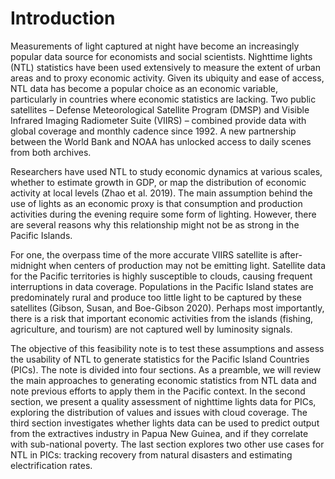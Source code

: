 # Introduction

Measurements of light captured at night have become an increasingly popular data source for economists and social scientists. Nighttime lights (NTL) statistics have been used extensively to measure the extent of urban areas and to proxy economic activity. Given its ubiquity and ease of access, NTL data has become a popular choice as an economic variable, particularly in countries where economic statistics are lacking. Two public satellites – Defense Meteorological Satellite Program (DMSP) and Visible Infrared Imaging Radiometer Suite (VIIRS) – combined provide data with global coverage and monthly cadence since 1992. A new partnership between the World Bank and NOAA has unlocked access to daily scenes from both archives.

Researchers have used NTL to study economic dynamics at various scales, whether to estimate growth in GDP, or map the distribution of economic activity at local levels (Zhao et al. 2019). The main assumption behind the use of lights as an economic proxy is that consumption and production activities during the evening require some form of lighting. However, there are several reasons why this relationship might not be as strong in the Pacific Islands.

For one, the overpass time of the more accurate VIIRS satellite  is after-midnight when centers of production may not be emitting light. Satellite data for the Pacific territories is highly susceptible to clouds, causing frequent interruptions in data coverage. Populations in the Pacific Island states are predominately rural and produce too little light to be captured by these satellites (Gibson, Susan, and Boe-Gibson 2020). Perhaps most importantly, there is a risk that important economic activities from the islands (fishing, agriculture, and tourism) are not captured well by luminosity signals.

The objective of this feasibility note is to test these assumptions and assess the usability of NTL to generate statistics for the Pacific Island Countries (PICs). The note is divided into four sections. As a preamble, we will review the main approaches to generating economic statistics from NTL data and note previous efforts to apply them in the Pacific context. In the second section, we present a quality assessment of nighttime lights data for PICs, exploring the distribution of values and issues with cloud coverage. The third section investigates whether lights data can be used to predict output from the extractives industry in Papua New Guinea, and if they correlate with sub-national poverty. The last section explores two other use cases for NTL in PICs: tracking recovery from natural disasters and estimating electrification rates.

